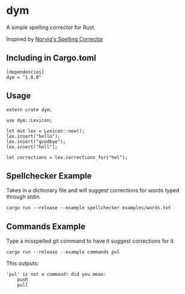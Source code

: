 # dym
A simple spelling corrector for Rust.

Inspired by [Norvig's Spelling Corrector](http://norvig.com/spell-correct.html)

## Including in Cargo.toml 

    [dependencies]
    dym = "1.0.0"

## Usage
    
    extern crate dym;

    use dym::Lexicon;

    let mut lex = Lexicon::new();
    lex.insert("hello");
    lex.insert("goodbye");
    lex.insert("hell");

    let corrections = lex.corrections_for("hel");

## Spellchecker Example 

Takes in a dictionary file and will suggest corrections for words typed through stdin.

    cargo run --release --example spellchecker examples/words.txt

## Commands Example

Type a misspelled git command to have it suggest corrections for it.

    cargo run --release --example commands pul

This outputs:

    'pul' is not a command! did you mean:
        push
        pull


